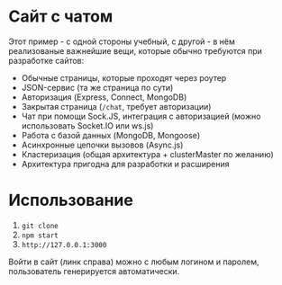 # Сайт с чатом

Этот пример - с одной стороны учебный, с другой - в нём реализованые важнейшие вещи, которые обычно требуются при разработке сайтов:

- Обычные страницы, которые проходят через роутер
- JSON-сервис (та же страница по сути)
- Авторизация (Express, Connect, MongoDB)
- Закрытая страница (`/chat`, требует авторизации)
- Чат при помощи Sock.JS, интеграция с авторизацией (можно использовать Socket.IO или ws.js)
- Работа с базой данных (MongoDB, Mongoose)
- Асинхронные цепочки вызовов (Async.js)
- Кластеризация (общая архитектура + clusterMaster по желанию)
- Архитектура пригодна для разработки и расширения

# Использование

1. `git clone`
2. `npm start`
3. `http://127.0.0.1:3000`

Войти в сайт (линк справа) можно с любым логином и паролем, пользователь генерируется автоматически.